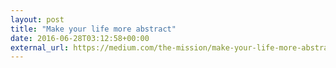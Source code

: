 ```yaml
---
layout: post
title: "Make your life more abstract"
date: 2016-06-28T03:12:58+00:00
external_url: https://medium.com/the-mission/make-your-life-more-abstract-cc2ea54d6a9b
---
```

